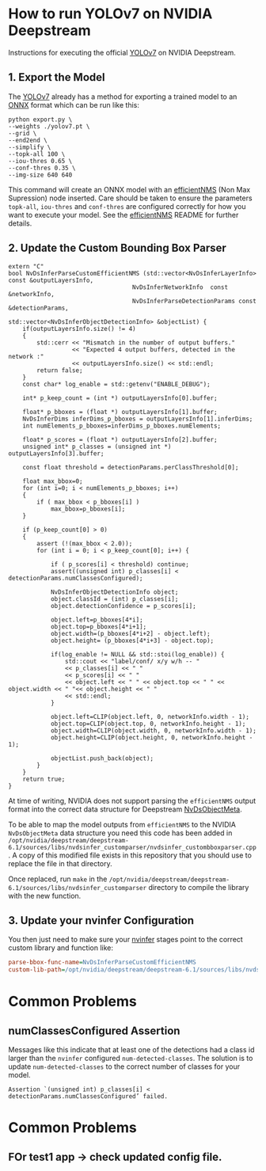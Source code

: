# How to run YOLOv7 on NVIDIA Deepstream

Instructions for executing the official [YOLOv7](https://github.com/WongKinYiu/yolov7) on NVIDIA Deepstream.

## 1. Export the Model

The [YOLOv7](https://github.com/WongKinYiu/yolov7) already has a method for exporting a trained model to an [ONNX](https://onnx.ai/) format which can be run like this:

```
python export.py \
--weights ./yolov7.pt \
--grid \
--end2end \
--simplify \
--topk-all 100 \
--iou-thres 0.65 \
--conf-thres 0.35 \
--img-size 640 640
```

This command will create an ONNX model with an [efficientNMS](https://github.com/NVIDIA/TensorRT/tree/main/plugin/efficientNMSPlugin) (Non Max Supression) node inserted. Care should be taken to ensure the parameters `topk-all`, `iou-thres` and `conf-thres` are configured correctly for how you want to execute your model. See the [efficientNMS](https://github.com/NVIDIA/TensorRT/tree/main/plugin/efficientNMSPlugin) README for further details.

## 2. Update the Custom Bounding Box Parser

    extern "C"
    bool NvDsInferParseCustomEfficientNMS (std::vector<NvDsInferLayerInfo> const &outputLayersInfo,
                                       NvDsInferNetworkInfo  const &networkInfo,
                                       NvDsInferParseDetectionParams const &detectionParams,
                                       std::vector<NvDsInferObjectDetectionInfo> &objectList) {
        if(outputLayersInfo.size() != 4)
        {
            std::cerr << "Mismatch in the number of output buffers."
                      << "Expected 4 output buffers, detected in the network :"
                      << outputLayersInfo.size() << std::endl;
            return false;
        }
        const char* log_enable = std::getenv("ENABLE_DEBUG");

        int* p_keep_count = (int *) outputLayersInfo[0].buffer;

        float* p_bboxes = (float *) outputLayersInfo[1].buffer;
        NvDsInferDims inferDims_p_bboxes = outputLayersInfo[1].inferDims;
        int numElements_p_bboxes=inferDims_p_bboxes.numElements;

        float* p_scores = (float *) outputLayersInfo[2].buffer;
        unsigned int* p_classes = (unsigned int *) outputLayersInfo[3].buffer;

        const float threshold = detectionParams.perClassThreshold[0];

        float max_bbox=0;
        for (int i=0; i < numElements_p_bboxes; i++)
        {
            if ( max_bbox < p_bboxes[i] )
                max_bbox=p_bboxes[i];
        }

        if (p_keep_count[0] > 0)
        {
            assert (!(max_bbox < 2.0));
            for (int i = 0; i < p_keep_count[0]; i++) {

                if ( p_scores[i] < threshold) continue;
                assert((unsigned int) p_classes[i] < detectionParams.numClassesConfigured);

                NvDsInferObjectDetectionInfo object;
                object.classId = (int) p_classes[i];
                object.detectionConfidence = p_scores[i];

                object.left=p_bboxes[4*i];
                object.top=p_bboxes[4*i+1];
                object.width=(p_bboxes[4*i+2] - object.left);
                object.height= (p_bboxes[4*i+3] - object.top);

                if(log_enable != NULL && std::stoi(log_enable)) {
                    std::cout << "label/conf/ x/y w/h -- "
                    << p_classes[i] << " "
                    << p_scores[i] << " "
                    << object.left << " " << object.top << " " << object.width << " "<< object.height << " "
                    << std::endl;
                }

                object.left=CLIP(object.left, 0, networkInfo.width - 1);
                object.top=CLIP(object.top, 0, networkInfo.height - 1);
                object.width=CLIP(object.width, 0, networkInfo.width - 1);
                object.height=CLIP(object.height, 0, networkInfo.height - 1);

                objectList.push_back(object);
            }
        }
        return true;
    }

At time of writing, NVIDIA does not support parsing the `efficientNMS` output format into the correct data structure for Deepstream [NvDsObjectMeta](https://docs.nvidia.com/metropolis/deepstream/sdk-api/struct__NvDsObjectMeta.html). 

To be able to map the model outputs from `efficientNMS` to the NVIDIA `NvDsObjectMeta` data structure you need this code has been added in `/opt/nvidia/deepstream/deepstream-6.1/sources/libs/nvdsinfer_customparser/nvdsinfer_custombboxparser.cpp`. A copy of this modified file exists in this repository that you should use to replace the file in that directory.

Once replaced, run `make` in the `/opt/nvidia/deepstream/deepstream-6.1/sources/libs/nvdsinfer_customparser` directory to compile the library with the new function.

## 3. Update your nvinfer Configuration

You then just need to make sure your [nvinfer](https://docs.nvidia.com/metropolis/deepstream/dev-guide/text/DS_plugin_gst-nvinfer.html) stages point to the correct custom library and function like:

```ini
parse-bbox-func-name=NvDsInferParseCustomEfficientNMS
custom-lib-path=/opt/nvidia/deepstream/deepstream-6.1/sources/libs/nvdsinfer_customparser/libnvds_infercustomparser.so
```

# Common Problems

## numClassesConfigured Assertion

Messages like this indicate that at least one of the detections had a class id larger than the `nvinfer` configured `num-detected-classes`. The solution is to update `num-detected-classes` to the correct number of classes for your model.

```
Assertion `(unsigned int) p_classes[i] < detectionParams.numClassesConfigured’ failed.
```

# Common Problems

## FOr test1 app -> check updated config file.
